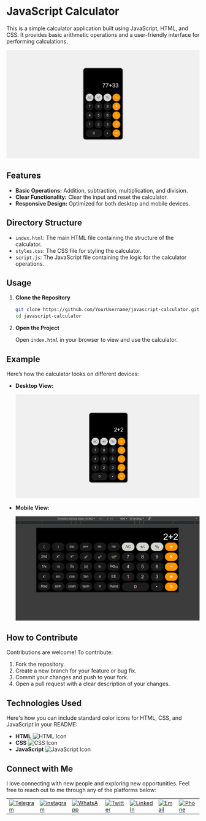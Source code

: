 # JavaScript Calculator

This is a simple calculator application built using JavaScript, HTML, and CSS. It provides basic arithmetic operations and a user-friendly interface for performing calculations.

![Banner](images/banner.png)

## Features

- **Basic Operations:** Addition, subtraction, multiplication, and division.
- **Clear Functionality:** Clear the input and reset the calculator.
- **Responsive Design:** Optimized for both desktop and mobile devices.

## Directory Structure

- `index.html`: The main HTML file containing the structure of the calculator.
- `styles.css`: The CSS file for styling the calculator.
- `script.js`: The JavaScript file containing the logic for the calculator operations.

## Usage

1. **Clone the Repository**

   ```bash
   git clone https://github.com/YourUsername/javascript-calculator.git
   cd javascript-calculator
   ```

2. **Open the Project**

   Open `index.html` in your browser to view and use the calculator.

## Example

Here’s how the calculator looks on different devices:

- **Desktop View:**
  
  ![Desktop View](images/calculator-screenshot.png)

- **Mobile View:**

  ![Mobile View](images/mobile.png)

## How to Contribute

Contributions are welcome! To contribute:

1. Fork the repository.
2. Create a new branch for your feature or bug fix.
3. Commit your changes and push to your fork.
4. Open a pull request with a clear description of your changes.

## Technologies Used

Here's how you can include standard color icons for HTML, CSS, and JavaScript in your README:

- **HTML** ![HTML Icon](https://img.shields.io/badge/HTML-E34F26?style=for-the-badge&logo=html5&logoColor=white)
- **CSS** ![CSS Icon](https://img.shields.io/badge/CSS-1572B6?style=for-the-badge&logo=css3&logoColor=white)
- **JavaScript** ![JavaScript Icon](https://img.shields.io/badge/JavaScript-F7DF1E?style=for-the-badge&logo=javascript&logoColor=black)

## Connect with Me

I love connecting with new people and exploring new opportunities. Feel free to reach out to me through any of the platforms below:

<table>
    <tr>
        <td>
            <a href="https://t.me/iqbolshoh_777">
                <img src="https://github.com/gayanvoice/github-active-users-monitor/blob/master/public/images/icons/telegram.svg"
                    height="48" width="48" alt="Telegram" />
            </a>
        </td>
        <td>
            <a href="https://instagram.com/iqbolshoh_777" target="blank"><img align="center"
                    src="https://raw.githubusercontent.com/rahuldkjain/github-profile-readme-generator/master/src/images/icons/Social/instagram.svg"
                    alt="instagram" height="48" width="48" /></a>
        </td>
        <td>
            <a href="https://wa.me/qr/22PVFQSMQQX4F1">
                <img src="https://github.com/gayanvoice/github-active-users-monitor/blob/master/public/images/icons/whatsapp.svg"
                    height="48" width="48" alt="WhatsApp" />
            </a>
        </td>
        <td>
            <a href="https://x.com/iqbolshoh_777">
                <img src="https://img.shields.io/badge/X-000000?style=for-the-badge&logo=x&logoColor=white" height="48"
                    width="48" alt="Twitter" />
            </a>
        </td>
        <td>
            <a href="https://www.linkedin.com/in/iqbolshoh/">
                <img src="https://github.com/gayanvoice/github-active-users-monitor/blob/master/public/images/icons/linkedin.svg"
                    height="48" width="48" alt="LinkedIn" />
            </a>
        </td>
        <td>
            <a href="mailto:iilhomjonov777@gmail.com">
                <img src="https://github.com/gayanvoice/github-active-users-monitor/blob/master/public/images/icons/gmail.svg"
                    height="48" width="48" alt="Email" />
            </a>
        </td>
        <td>
            <a href="tel:+9989997799333">
                <img src="https://github.com/gayanvoice/github-active-users-monitor/blob/master/public/images/icons/phone.svg"
                    height="48" width="48" alt="Phone" />
            </a>
        </td>
    </tr>
</table>
